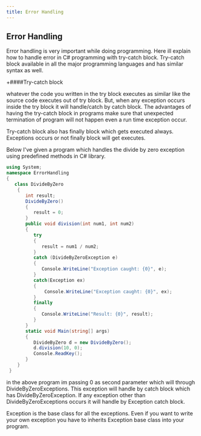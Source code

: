 ```yaml
---
title: Error Handling
---
```

## Error Handling
Error handling is very important while doing programming. Here ill explain how to handle error in C# programming with try-catch block. Try-catch block available in all the major programming languages and has similar syntax as well.
  
 +####Try-catch block

whatever the code you written in the try block executes as similar like the source code executes out of try block. But, when any exception occurs inside the try block it will handle/catch by catch block. The advantages of having the try-catch block in programs make sure that unexpected termination of program will not happen even a run time exception occur.

Try-catch block also has finally block which gets executed always. Exceptions occurs or not finally block will get executes. 

Below I've given a program which handles the divide by zero exception using predefined methods in C# library. 

```c#
using System;
namespace ErrorHandling
{
   class DivideByZero
    {
       int result;
       DivideByZero()
       {
          result = 0;
       }
       public void division(int num1, int num2)
       {
          try
          {
             result = num1 / num2;
          }
          catch (DivideByZeroException e)
          {
             Console.WriteLine("Exception caught: {0}", e);
          }
          catch(Exception ex)
          {
              Console.WriteLine("Exception caught: {0}", ex);
          }
          finally
          {
             Console.WriteLine("Result: {0}", result);
          }
       }
       static void Main(string[] args)
       {
          DivideByZero d = new DivideByZero();
          d.division(10, 0);
          Console.ReadKey();
       }
    }
 }
 ```
 in the above program im passing 0 as second parameter which will through DivideByZeroExceptions. This exception will handle by catch block which has DivideByZeroException. If any exception other than DivideByZeroExceptions occurs it will handle by Exception catch block.
 
 Exception is the base class for all the exceptions. Even if you want to write your own exception you have to inherits Exception base class into your program.
